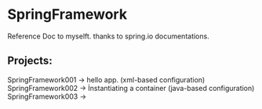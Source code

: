 # SpringFramework
Reference Doc to myselft. thanks to spring.io documentations.

Projects:
--------------
SpringFramework001 -> hello app. (xml-based configuration)
SpringFramework002 -> İnstantiating a container (java-based configuration)
SpringFramework003 ->
